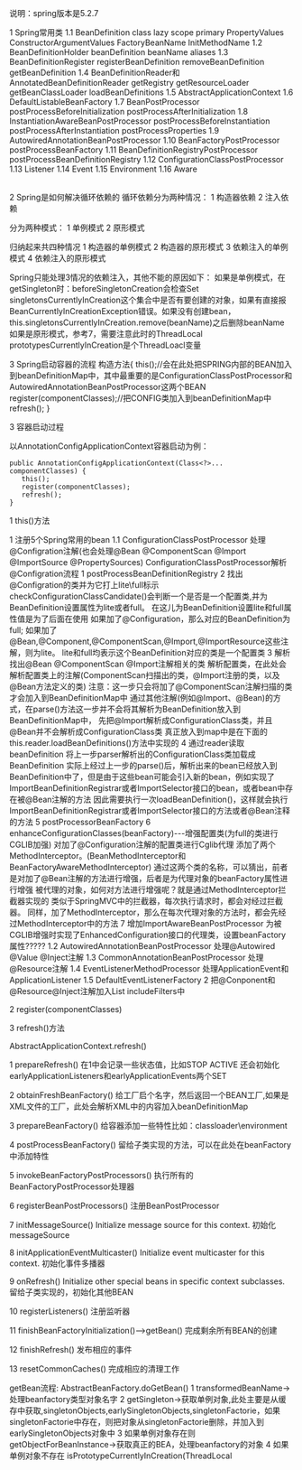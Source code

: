 说明：spring版本是5.2.7

1 Spring常用类
    1.1 BeanDefinition       class lazy scope primary PropertyValues ConstructorArgumentValues FactoryBeanName InitMethodName
    1.2 BeanDefinitionHolder    beanDefinition beanName aliases
    1.3 BeanDefinitionRegister  registerBeanDefinition removeBeanDefinition getBeanDefinition
    1.4 BeanDefinitionReader和AnnotatedBeanDefinitionReader   getRegistry getResourceLoader getBeanClassLoader loadBeanDefinitions 
    1.5 AbstractApplicationContext
    1.6 DefaultListableBeanFactory
    1.7 BeanPostProcessor                     postProcessBeforeInitialization  postProcessAfterInitialization
    1.8 InstantiationAwareBeanPostProcessor   postProcessBeforeInstantiation   postProcessAfterInstantiation  postProcessProperties
    1.9 AutowiredAnnotationBeanPostProcessor
    1.10 BeanFactoryPostProcessor              postProcessBeanFactory
    1.11 BeanDefinitionRegistryPostProcessor   postProcessBeanDefinitionRegistry
    1.12 ConfigurationClassPostProcessor
    1.13 Listener
    1.14 Event
    1.15 Environment
    1.16 Aware


​    
2 Spring是如何解决循环依赖的
循环依赖分为两种情况：
1 构造器依赖
2 注入依赖

分为两种模式：
1 单例模式
2 原形模式

归纳起来共四种情况
1 构造器的单例模式
2 构造器的原形模式
3 依赖注入的单例模式
4 依赖注入的原形模式


Spring只能处理3情况的依赖注入，其他不能的原因如下：
如果是单例模式，在getSingleton时：beforeSingletonCreation会检查Set<String> singletonsCurrentlyInCreation这个集合中是否有要创建的对象，如果有直接报BeanCurrentlyInCreationException错误。如果没有创建bean，this.singletonsCurrentlyInCreation.remove(beanName)之后删除beanName
如果是原形模式，参考7，需要注意此时的ThreadLocal<Object> prototypesCurrentlyInCreation是个ThreadLoacl变量

3 Spring启动容器的流程
构造方法{
     this();//会在此处把SPRING内部的BEAN加入到beanDefinitionMap中，其中最重要的是ConfigurationClassPostProcessor和AutowiredAnnotationBeanPostProcessor这两个BEAN
     register(componentClasses);//把CONFIG类加入到beanDefinitionMap中
     refresh();
 }



 3 容器启动过程

以AnnotationConfigApplicationContext容器启动为例：

```
public AnnotationConfigApplicationContext(Class<?>... componentClasses) {
   this();
   register(componentClasses);
   refresh();
}
```

1 this()方法

1 注册5个Spring常用的bean 
    1.1 ConfigurationClassPostProcessor      处理@Configration注解(也会处理@Bean @ComponentScan @Import @ImportSource @PropertySources)
        ConfigurationClassPostProcessor解析@Configration流程
        1 postProcessBeanDefinitionRegistry
        2 找出@Configration的类并为它打上lite\full标示
                checkConfigurationClassCandidate()会判断一个是否是一个配置类,并为BeanDefinition设置属性为lite或者full。
                在这儿为BeanDefinition设置lite和full属性值是为了后面在使用
                如果加了@Configuration，那么对应的BeanDefinition为full;
                如果加了@Bean,@Component,@ComponentScan,@Import,@ImportResource这些注解，则为lite。
                lite和full均表示这个BeanDefinition对应的类是一个配置类
        3 解析找出@Bean @ComponentScan @Import注解相关的类
                解析配置类，在此处会解析配置类上的注解(ComponentScan扫描出的类，@Import注册的类，以及@Bean方法定义的类)
                注意：这一步只会将加了@ComponentScan注解扫描的类才会加入到BeanDefinitionMap中
                通过其他注解(例如@Import、@Bean)的方式，在parse()方法这一步并不会将其解析为BeanDefinition放入到BeanDefinitionMap中，
                先把@Import解析成ConfigurationClass类，并且@Bean并不会解析成ConfigurationClass类
                真正放入到map中是在下面的this.reader.loadBeanDefinitions()方法中实现的
        4 通过reader读取beanDefinition
                将上一步parser解析出的ConfigurationClass类加载成BeanDefinition
                实际上经过上一步的parse()后，解析出来的bean已经放入到BeanDefinition中了，但是由于这些bean可能会引入新的bean，例如实现了ImportBeanDefinitionRegistrar或者ImportSelector接口的bean，或者bean中存在被@Bean注解的方法
                因此需要执行一次loadBeanDefinition()，这样就会执行ImportBeanDefinitionRegistrar或者ImportSelector接口的方法或者@Bean注释的方法
        5 postProcessorBeanFactory
        6 enhanceConfigurationClasses(beanFactory)---增强配置类(为full的类进行CGLIB加强)
          对加了@Configuration注解的配置类进行Cglib代理
                添加了两个MethodInterceptor。(BeanMethodInterceptor和BeanFactoryAwareMethodInterceptor)
                通过这两个类的名称，可以猜出，前者是对加了@Bean注解的方法进行增强，后者是为代理对象的beanFactory属性进行增强
                被代理的对象，如何对方法进行增强呢？就是通过MethodInterceptor拦截器实现的
                类似于SpringMVC中的拦截器，每次执行请求时，都会对经过拦截器。
                同样，加了MethodInterceptor，那么在每次代理对象的方法时，都会先经过MethodInterceptor中的方法
        7 增加ImportAwareBeanPostProcessor 
                为被CGLIB增强时实现了EnhancedConfiguration接口的代理类，设置beanFactory属性?????
    1.2 AutowiredAnnotationBeanPostProcessor 处理@Autowired @Value @Inject注解
    1.3 CommonAnnotationBeanPostProcessor    处理@Resource注解
    1.4 EventListenerMethodProcessor         处理ApplicationEvent和ApplicationListener
    1.5 DefaultEventListenerFactory
2 把@Conponent和@Resource\@Inject注解加入List<TypeFilter> includeFilters中

2 register(componentClasses)

3 refresh()方法

 AbstractApplicationContext.refresh()

 1 prepareRefresh()
 在1中会记录一些状态值，比如STOP ACTIVE  还会初始化earlyApplicationListeners和earlyApplicationEvents两个SET

 2 obtainFreshBeanFactory()
 给工厂启个名字，然后返回一个BEAN工厂,如果是XML文件的工厂，此处会解析XML中的内容加入beanDefinitionMap

 3 prepareBeanFactory()
 给容器添加一些特性比如：classloader\environment

 4 postProcessBeanFactory()
 留给子类实现的方法，可以在此处在beanFactory中添加特性

 5 invokeBeanFactoryPostProcessors()
 执行所有的BeanFactoryPostProcessor处理器

 6 registerBeanPostProcessors()
 注册BeanPostProcessor

 7 initMessageSource()
 Initialize message source for this context.
 初始化messageSource

 8 initApplicationEventMulticaster()
 Initialize event multicaster for this context.
 初始化事件多播器


 9 onRefresh()
 Initialize other special beans in specific context subclasses.
 留给子类实现的，初始化其他BEAN

 10 registerListeners()
 注册监听器

 11 finishBeanFactoryInitialization()-->getBean()
 完成剩余所有BEAN的创建

 12 finishRefresh()
 发布相应的事件

 13 resetCommonCaches()
 完成相应的清理工作




 getBean流程:
  AbstractBeanFactory.doGetBean()
   1 transformedBeanName->处理beanfactory类型对象名字
   2 getSingleton->获取单例对象,此处主要是从缓存中获取,singletonObjects,earlySingletonObjects,singletonFactorie，如果singletonFactorie中存在，则把对象从singletonFactorie删除，并加入到earlySingletonObjects对象中
   3 如果单例对象存在则getObjectForBeanInstance->获取真正的BEA，处理beanfactory的对象
   4 如果单例对象不存在   isPrototypeCurrentlyInCreation(ThreadLocal<Object> prototypesCurrentlyInCreation)->检查对象是否在创建，如果在创建则报BeanCurrentlyInCreationException
   5 markBeanAsCreated->把对象标记为创建中 Set<String> alreadyCreated
   6 如果是单例对象   getSingleton(beanName, ObjectFactory)->
     6.1 通过匿名内部类实现ObjectFactory->调用createBean生成返回的bean对象
       AbstractAutowireCapableBeanFactory.createBean()的调用流程:
       6.1.1 resolveBeforeInstantiation()->在实例化前，如果InstantiationAwareBeanPostProcessor存在，则调用postProcessBeforeInstantiation创建对象，再执行所有BeanPostProcessor的postProcessAfterInitialization方法，然后返回

       6.1.2 调用AbstractAutowireCapableBeanFactory.doCreateBean()
       doCreateBean的调用流程
         6.1.2.1 createBeanInstance->instantiateBean()返回BeanWrapper，BEAN的封装对象
         6.1.2.2 addSingletonFactory->把BEAN加入到singletonFactories中（SmartInstantiationAwareBeanPostProcessor）
         6.1.2.3 populateBea()->执行postProcessAfterInstantiation方法，然后调用SETTER方法给属性赋值  @Autowired
         6.1.2.4 initializeBean()->执行BEAN的初始化方法
                 1 invokeAwareMethods->执行实现了BeanNameAware，BeanClassLoaderAware，BeanFactoryAware接口的属性
                 2 执行BeanPostProcessor处理器的postProcessBeforeInitialization方法
                 3 invokeInitMethods->
                   3.1 执行实现了InitializingBean的方法
                   3.2 执行指定了init_method()的方法
                 4 执行BeanPostProcessor处理器的postProcessAfterInitialization
         6.1.2.5 注册DisposableBean
     6.2 addSingleton->把BEAN加入singletonObjects和registeredSingletons中，并从singletonFactories和earlySingletonObjects中删除
     6.3 通过6.1返回的对象，调用getObjectForBeanInstance，原理同上3
   7 如果是原型模式
     7.1 beforePrototypeCreation -> 在prototypesCurrentlyInCreation中加入当前的BEAN
     7.2 createBean->创建对象 同6.1
     7.3 afterPrototypeCreation-> 把prototypesCurrentlyInCreation中的BEAN删除
     7.4 getObjectForBeanInstance->同3
   8 如果是其他SCOPE
     同7
     
4 Spring中@Configration和@Autowired工作原理

5 Spring事务的原理，AOP
    @PointCut表达式的写法
        execute      execution(* com.xyz.service..*.*(..))
        within       within(com.xyz.service..*) 表达式格式：包名.* 或者 包名..*
        this         this(com.xyz.service.AccountService)  目标对象使用aop之后生成的代理对象必须是指定的类型才会被拦截，注意是目标对象被代理之后生成的代理对象和指定的类型匹配才会被拦截
        target       target(com.xyz.service.AccountService) 目标对象为指定的类型被拦截
        args         args(com.ms.aop.args.demo1.UserModel,..) 匹配第一个参数类型为com.ms.aop.args.demo1.UserModel的所有方法, .. 表示任意个参数
        @target      @target(com.ms.aop.jtarget.Annotation1)  目标对象中包含com.ms.aop.jtarget.Annotation1注解，调用该目标对象的任意方法都会被拦截
        @within      @within(com.ms.aop.jwithin.Annotation1)  声明有com.ms.aop.jwithin.Annotation1注解的类中的所有方法都会被拦截
        @annotation  @annotation(com.ms.aop.jannotation.demo2.Annotation1) 匹配有指定注解的方法（注解作用在方法上面）
        @args        方法参数所属的类型上有指定的注解，被匹配
    @EnableAspectJAutoProxy->@Import(AspectJAutoProxyRegistrar.class)
        AspectJAutoProxyRegistrar->注册internalAutoProxyCreator:AnnotationAwareAspectJAutoProxyCreator.class

​	AnnotationAwareAspectJAutoProxyCreator extends InstantiationAwareBeanPostProcessor,BeanFactoryAware

   所以在registerBeanPostProcessors的时候会把AnnotationAwareAspectJAutoProxyCreator这个对象放到容器中,
   在创建目标对象时，在后置处理器中通过proxyFactory生成代理对象  CGLIB
   执行目标方法时
   List<Object> chain = this.advised.getInterceptorsAndDynamicInterceptionAdvice(method, targetClass);

```
new CglibMethodInvocation(proxy, target, method, args, targetClass, chain, methodProxy).proceed()
```



@EnableTransactionManagement

​	->@Import(TransactionManagementConfigurationSelector.class)

​		->AutoProxyRegistrar ProxyTransactionManagementConfiguration
            AutoProxyRegistrar implements ImportBeanDefinitionRegistrar -> 注册了一个internalAutoProxyCreator=InfrastructureAdvisorAutoProxyCreator
            ProxyTransactionManagementConfiguration是一个@Configuration -> BeanFactoryTransactionAttributeSourceAdvisor\TransactionAttributeSource\TransactionInterceptor三个bean
            
                InfrastructureAdvisorAutoProxyCreator extends InstantiationAwareBeanPostProcessor  作用是把BeanFactoryTransactionAttributeSourceAdvisor这个bean变成增强器
                    

6 ApplicationContext和BeanFactory的区别
  ApplicationContext extends EnvironmentCapable, MessageSource, ApplicationEventPublisher, ResourceLoader



7 Spring的设计模式

​	1 单例模式

​	2 工厂模式

​	3 观察者模式-listener

​	4 责任链模式

​	5 代理模式

   6 适配器模式

8 CGLIIB
    无法为final方法或者类创建代理，无法为static方法创建代理，无法为private方法创建代理
    可以使用System.setProperty(DebuggingClassWriter.DEBUG_LOCATION_PROPERTY, "target/cglib");设置CGLIB生成的字节码类生成位置
    使用步骤
    1 Enhancer enhancer = new Enhancer();创建一个增强器
    2 enhancer.setSuperclass(NormalClass.class); 设置它的父类为目标类
    3 enhancer.setCallback(new MethodInterceptor() {});设置一个方法拦截器，增强方法
    4 NormalClass normalClass = (NormalClass) enhancer.create(); 创建目标代理类
    5 normalClass.publicMethod(); 执行代理类的方法